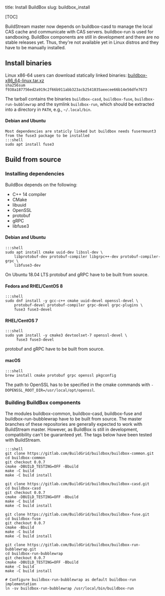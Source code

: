 title: Install BuildBox
slug: buildbox_install

[TOC]

BuildStream master now depends on buildbox-casd to manage the local CAS cache
and communicate with CAS servers. buildbox-run is used for sandboxing. BuildBox
components are still in development and there are no stable releases yet.
Thus, they're not available yet in Linux distros and they have to be manually
installed.

## Install binaries

Linux x86-64 users can download statically linked binaries: [buildbox-x86_64-linux.tar.xz]<br/>
`sha256sum f938a187756ed2a919c2f66b911abb323acb2541035aeecee66b14e56dfe7673`

The tarball contains the binaries `buildbox-casd`, `buildbox-fuse`,
`buildbox-run-bubblewrap` and the symlink `buildbox-run`, which should be
extracted into a directory in `PATH`, e.g., `~/.local/bin`.

#### Debian and Ubuntu
    Most dependencies are staticly linked but buildbox needs fusermount3 from the fuse3 package to be installed
    :::shell
    sudo apt install fuse3

## Build from source

### Installing dependencies

BuildBox depends on the following:

* C++ 14 compiler
* CMake
* libuuid
* OpenSSL
* protobuf
* gRPC
* libfuse3

#### Debian and Ubuntu
    :::shell
    sudo apt install cmake uuid-dev libssl-dev \
        libprotobuf-dev protobuf-compiler libgrpc++-dev protobuf-compiler-grpc \
        libfuse3-dev

On Ubuntu 18.04 LTS protobuf and gRPC have to be built from source.

#### Fedora and RHEL/CentOS 8
    :::shell
    sudo dnf install -y gcc-c++ cmake uuid-devel openssl-devel \
        protobuf-devel protobuf-compiler grpc-devel grpc-plugins \
        fuse3 fuse3-devel

#### RHEL/CentOS 7
    :::shell
    sudo yum install -y cmake3 devtoolset-7 openssl-devel \
         fuse3 fuse3-devel

protobuf and gRPC have to be built from source.

#### macOS
    :::shell
    brew install cmake protobuf grpc openssl pkgconfig

The path to OpenSSL has to be specified in the cmake commands with
`-DOPENSSL_ROOT_DIR=/usr/local/opt/openssl`.

### Building BuildBox components

The modules buildbox-common, buildbox-casd, buildbox-fuse and buildbox-run-bubblewrap
have to be built from source. The master branches of these repositories are
generally expected to work with BuildStream master. However, as BuildBox is
still in development, compatibility can't be guaranteed yet. The tags below have
been tested with BuildStream.

    :::shell
    git clone https://gitlab.com/BuildGrid/buildbox/buildbox-common.git
    cd buildbox-common
    git checkout 0.0.7
    cmake -DBUILD_TESTING=OFF -Bbuild
    make -C build
    make -C build install

    git clone https://gitlab.com/BuildGrid/buildbox/buildbox-casd.git
    cd buildbox-casd
    git checkout 0.0.7
    cmake -DBUILD_TESTING=OFF -Bbuild
    make -C build
    make -C build install

    git clone https://gitlab.com/BuildGrid/buildbox/buildbox-fuse.git
    cd buildbox-fuse
    git checkout 0.0.7
    cmake -Bbuild
    make -C build
    make -C build install

    git clone https://gitlab.com/BuildGrid/buildbox/buildbox-run-bubblewrap.git
    cd buildbox-run-bubblewrap
    git checkout 0.0.7
    cmake -DBUILD_TESTING=OFF -Bbuild
    make -C build
    make -C build install

    # Configure buildbox-run-bubblewrap as default buildbox-run implementation
    ln -sv buildbox-run-bubblewrap /usr/local/bin/buildbox-run

[buildbox-x86_64-linux.tar.xz]: https://buildbox-casd-binaries.nyc3.cdn.digitaloceanspaces.com/buildbox-x86_64-linux-0.0.7-f938a187.tar.xz
